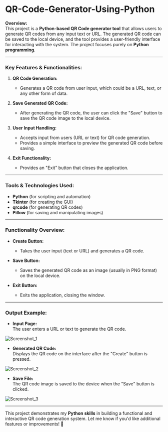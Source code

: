 # QR-Code-Generator-Using-Python

**Overview:**  
This project is a **Python-based QR Code generator tool** that allows users to generate QR codes from any input text or URL. The generated QR code can be saved to the local device, and the tool provides a user-friendly interface for interacting with the system. The project focuses purely on **Python programming**.

---

### **Key Features & Functionalities:**  

1. **QR Code Generation:**  
   - Generates a QR code from user input, which could be a URL, text, or any other form of data.  

2. **Save Generated QR Code:**  
   - After generating the QR code, the user can click the "Save" button to save the QR code image to the local device.  

3. **User Input Handling:**  
   - Accepts input from users (URL or text) for QR code generation.  
   - Provides a simple interface to preview the generated QR code before saving.  

4. **Exit Functionality:**  
   - Provides an "Exit" button that closes the application.

---

### **Tools & Technologies Used:**  
- **Python** (for scripting and automation)  
- **Tkinter** (for creating the GUI)  
- **qrcode** (for generating QR codes)  
- **Pillow** (for saving and manipulating images)  

---

### **Functionality Overview:**

- **Create Button:**  
   - Takes the user input (text or URL) and generates a QR code.  

- **Save Button:**  
   - Saves the generated QR code as an image (usually in PNG format) on the local device.  

- **Exit Button:**  
   - Exits the application, closing the window.

---

### **Output Example:**

- **Input Page:**  
   The user enters a URL or text to generate the QR code.
  
![Screenshot_1](https://github.com/user-attachments/assets/5c072c2a-d0c5-4aec-b6b7-9b4034e4eb16)

- **Generated QR Code:**  
   Displays the QR code on the interface after the "Create" button is pressed.
  
![Screenshot_2](https://github.com/user-attachments/assets/352e3275-8e86-4c6b-95a7-210370daa908)

- **Save File:**  
   The QR code image is saved to the device when the "Save" button is clicked.
  
![Screenshot_3](https://github.com/user-attachments/assets/83c24d00-e6e4-4c82-826b-656f83d543c3)

---

This project demonstrates
 my **Python skills** in building a functional and interactive QR code generation system. Let me know if you'd like additional features or improvements! 🚀
